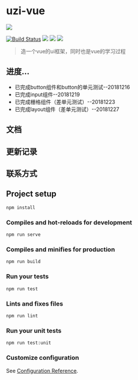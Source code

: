 # uzi-vue

[![](https://img.shields.io/github/stars/funny-man/uzi-vue.svg?label=Stars&style=social)](https://github.com/funny-man/uzi-vue/stargazers)


[![Build Status](https://www.travis-ci.org/funny-man/uzi-vue.svg?branch=develop)](https://www.travis-ci.org/funny-man/uzi-vue) [![](https://img.shields.io/npm/v/uzi-vue.svg)](https://www.npmjs.com/package/uzi-vue) [![](https://img.shields.io/npm/dt/uzi-vue.svg)](https://www.npmjs.com/package/uzi-vue) [![](https://img.shields.io/npm/l/uzi-vue.svg)](https://www.npmjs.com/package/uzi-vue)

>造一个vue的ui框架，同时也是vue的学习过程



## 进度...

- 已完成button组件和button的单元测试--20181216
- 已完成input组件--20181219
- 已完成栅格组件（差单元测试）--20181223
- 已完成layout组件（差单元测试）--20181227

## 文档

## 更新记录

## 联系方式

## Project setup
```
npm install
```

### Compiles and hot-reloads for development
```
npm run serve
```

### Compiles and minifies for production
```
npm run build
```

### Run your tests
```
npm run test
```

### Lints and fixes files
```
npm run lint
```

### Run your unit tests
```
npm run test:unit
```

### Customize configuration
See [Configuration Reference](https://cli.vuejs.org/config/).
